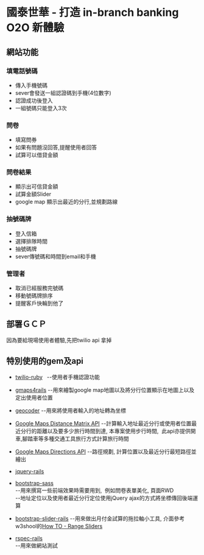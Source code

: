 # 國泰世華 - 打造 in-branch banking O2O 新體驗

## 網站功能

### 填電話號碼
- 傳入手機號碼
- sever會發送一組認證碼到手機(4位數字)
- 認證成功後登入
- 一組號碼只能登入3次

### 問卷
- 填寫問券
- 如果有問題沒回答,提醒使用者回答
- 試算可以借貸金額


### 問卷結果
- 顯示出可信貸金額
- 試算金額Slider
- google map 顯示出最近的分行,並規劃路線

### 抽號碼牌
- 登入信箱
- 選擇排隊時間
- 抽號碼牌
- sever傳號碼和時間到email和手機

### 管理者
- 取消已經服務完號碼
- 移動號碼牌排序
- 提醒客戶快輪到他了


##  部署ＧＣＰ
因為要給現場使用者體驗,先把twilio api 拿掉



## 特別使用的gem及api        

* [twilio-ruby](https://github.com/twilio/twilio-ruby)  
--使用者手機認證功能 

* [gmaps4rails](https://github.com/apneadiving/Google-Maps-for-Rails)
--用來繪製google map地圖以及將分行位置顯示在地圖上以及定出使用者位置

* [geocoder](https://github.com/alexreisner/geocoder)
--用來將使用者輸入的地址轉為坐標

* [Google Maps Distance Matrix API](https://developers.google.com/maps/documentation/distance-matrix/intro?hl=zh-tw)
--計算輸入地址最近分行或使用者位置最近分行的距離以及要多少旅行時間到達, 本專案使用步行時間,  此api亦提供開車,腳踏車等多種交通工具旅行方式計算旅行時間

* [Google Maps Directions API](https://developers.google.com/maps/documentation/directions/start?hl=zh-tw)
--路徑規劃, 計算位置以及最近分行最短路徑並繪出

* [jquery-rails](https://github.com/rails/jquery-rails)  
* [bootstrap-sass](https://github.com/twbs/bootstrap-sass)  
--用來撰寫一些前端效果時需要用到,  例如問卷表單美化, 頁面RWD  
--地址定位以及使用者最近分行定位使用jQuery ajax的方式將坐標傳回後端運算

* [bootstrap-slider-rails](https://github.com/stationkeeping/bootstrap-slider-rails)
--用來做出月付金試算的拖拉軸小工具, 介面參考w3shool的[How TO - Range Sliders](https://www.w3schools.com/howto/howto_js_rangeslider.asp)

* [rspec-rails](https://github.com/rspec/rspec-rails)  
--用來做網站測試
 
